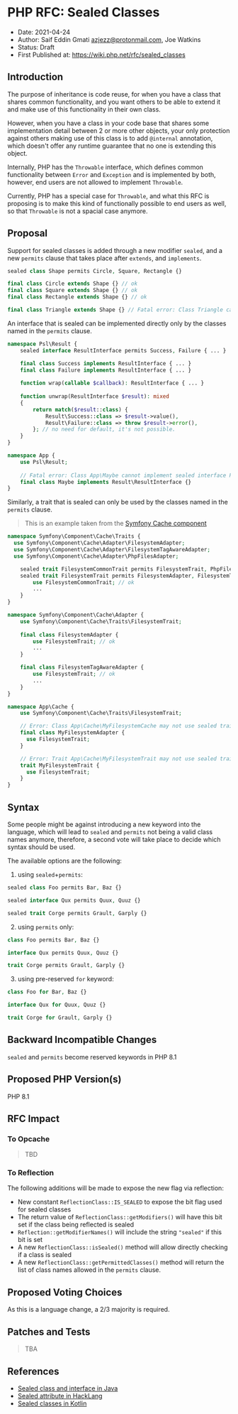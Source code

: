 # PHP RFC: Sealed Classes

- Date: 2021-04-24 
- Author: Saif Eddin Gmati <azjezz@protonmail.com>, Joe Watkins
- Status: Draft
- First Published at: <https://wiki.php.net/rfc/sealed_classes>

## Introduction

The purpose of inheritance is code reuse, for when you have a class that
shares common functionality, and you want others to be able to extend it
and make use of this functionality in their own class.

However, when you have a class in your code base that shares some
implementation detail between 2 or more other objects, your only
protection against others making use of this class is to add
`@internal` annotation, which doesn't offer any runtime guarantee that
no one is extending this object.

Internally, PHP has the `Throwable` interface, which defines common
functionality between `Error` and `Exception` and is implemented by
both, however, end users are not allowed to implement `Throwable`.

Currently, PHP has a special case for `Throwable`, and what this RFC is
proposing is to make this kind of functionally possible to end users as
well, so that `Throwable` is not a spacial case anymore.

## Proposal

Support for sealed classes is added through a new modifier `sealed`,
and a new `permits` clause that takes place after `extends`, and
`implements`.

``` php
sealed class Shape permits Circle, Square, Rectangle {}

final class Circle extends Shape {} // ok
final class Square extends Shape {} // ok
final class Rectangle extends Shape {} // ok

final class Triangle extends Shape {} // Fatal error: Class Triangle cannot extend sealed class Shape.
```

An interface that is sealed can be implemented directly only by the
classes named in the `permits` clause.

``` php
namespace Psl\Result {
    sealed interface ResultInterface permits Success, Failure { ... }

    final class Success implements ResultInterface { ... }
    final class Failure implements ResultInterface { ... }
    
    function wrap(callable $callback): ResultInterface { ... }
    
    function unwrap(ResultInterface $result): mixed
    {    
        return match($result::class) {
            Result\Success::class => $result->value(),
            Result\Failure::class => throw $result->error(),
        }; // no need for default, it's not possible.
    }
}

namespace App {
    use Psl\Result;
    
    // Fatal error: Class App\Maybe cannot implement sealed interface Psl\Result\ResultInterface.
    final class Maybe implements Result\ResultInterface {}
}
```

Similarly, a trait that is sealed can only be used by the classes named
in the `permits` clause.

> This is an example taken from the [Symfony Cache component](https://github.com/symfony/symfony/blob/bb1e1e58aea5318e96d1c22cc8a91668ed7baaaa/src/Symfony/Component/Cache)

``` php
namespace Symfony\Component\Cache\Traits {
  use Symfony\Component\Cache\Adapter\FilesystemAdapter;
  use Symfony\Component\Cache\Adapter\FilesystemTagAwareAdapter;
  use Symfony\Component\Cache\Adapter\PhpFilesAdapter;

    sealed trait FilesystemCommonTrait permits FilesystemTrait, PhpFilesAdapter { ... }
    sealed trait FilesystemTrait permits FilesystemAdapter, FilesystemTagAwareAdapter {
        use FilesystemCommonTrait; // ok
        ...
    }
}

namespace Symfony\Component\Cache\Adapter {
    use Symfony\Component\Cache\Traits\FilesystemTrait;
    
    final class FilesystemAdapter {
        use FilesystemTrait; // ok
        ...
    }

    final class FilesystemTagAwareAdapter {
        use FilesystemTrait; // ok
        ...
    }
}

namespace App\Cache {
    use Symfony\Component\Cache\Traits\FilesystemTrait;

    // Error: Class App\Cache\MyFilesystemCache may not use sealed trait (Symfony\Component\Cache\Traits\FilesystemTrait)
    final class MyFilesystemAdapter {
      use FilesystemTrait;
    }

    // Error: Trait App\Cache\MyFilesystemTrait may not use sealed trait (Symfony\Component\Cache\Traits\FilesystemTrait)
    trait MyFilesystemTrait {
      use FilesystemTrait;
    }
}
```

## Syntax

Some people might be against introducing a new keyword into the
language, which will lead to `sealed` and `permits` not being a
valid class names anymore, therefore, a second vote will take place to
decide which syntax should be used.

The available options are the following:

1. using `sealed`+`permits`:

``` php
sealed class Foo permits Bar, Baz {}

sealed interface Qux permits Quux, Quuz {}

sealed trait Corge permits Grault, Garply {}
```

2. using `permits` only:

``` php
class Foo permits Bar, Baz {}

interface Qux permits Quux, Quuz {}

trait Corge permits Grault, Garply {}
```

3. using pre-reserved `for` keyword:

``` php
class Foo for Bar, Baz {}

interface Qux for Quux, Quuz {}

trait Corge for Grault, Garply {}
```

## Backward Incompatible Changes

`sealed` and `permits` become reserved keywords in PHP 8.1

## Proposed PHP Version(s)

PHP 8.1

## RFC Impact

### To Opcache

> TBD

### To Reflection

The following additions will be made to expose the new flag via
reflection:

- New constant `ReflectionClass::IS_SEALED` to expose the bit flag used for sealed classes
- The return value of `ReflectionClass::getModifiers()` will have this bit set if the class being reflected is sealed 
- `Reflection::getModifierNames()` will include the string `"sealed"` if this bit is set
- A new `ReflectionClass::isSealed()` method will allow directly checking if a class is sealed 
- A new `ReflectionClass::getPermittedClasses()` method will return the list of class names allowed in the `permits` clause.

## Proposed Voting Choices

As this is a language change, a 2/3 majority is required.

## Patches and Tests

> TBA

## References

- [Sealed class and interface in Java](https://docs.oracle.com/en/java/javase/15/language/sealed-classes-and-interfaces.html)
- [Sealed attribute in HackLang](https://docs.hhvm.com/hack/attributes/predefined-attributes#__sealed)
- [Sealed classes in Kotlin](https://kotlinlang.org/docs/sealed-classes.html)
